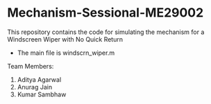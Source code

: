 # Mechanism-Sessional-ME29002
This repository contains the code for simulating the mechanism for a Windscreen Wiper with No Quick Return
- The main file is windscrn_wiper.m

Team Members:
1. Aditya Agarwal
2. Anurag Jain
3. Kumar Sambhaw

